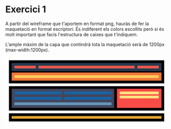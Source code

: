 # Exercici 1

A partir del wireframe que t'aportem en format png, hauràs de fer la maquetació en format escriptori. És indiferent els colors escollits però si és molt important que facis l'estructura de caixes que t'indiquem.

L'ample màxim de la capa que contindrà tota la maquetació serà de 1200px (max-width:1200px).

![](images/Flex-desktop.png)

